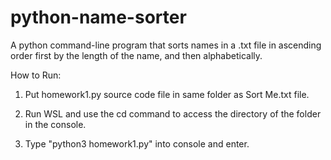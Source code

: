 # python-name-sorter
A python command-line program that sorts names in a .txt file in ascending order first by the length of the name, and then alphabetically.

How to Run:
1. Put homework1.py source code file in same folder as Sort Me.txt file.

2. Run WSL and use the cd command to access the directory of the folder in the console.

3. Type "python3 homework1.py" into console and enter.
